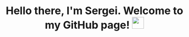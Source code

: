 <h1 align="center">Hello there, I'm Sergei. Welcome to my GitHub page!
<img src="https://github.com/blackcater/blackcater/raw/main/images/Hi.gif" height="32"/></h1>
